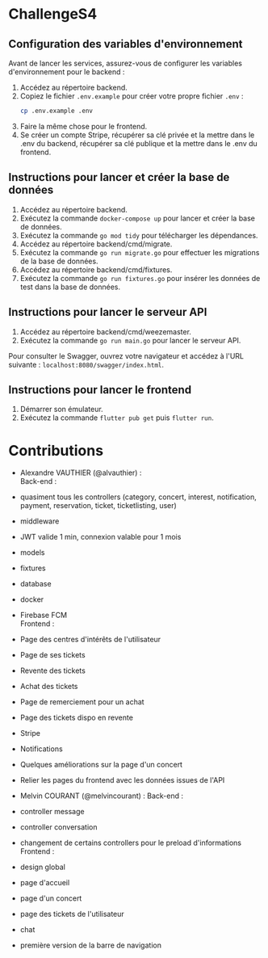 # ChallengeS4

## Configuration des variables d'environnement

Avant de lancer les services, assurez-vous de configurer les variables d'environnement pour le backend :

1. Accédez au répertoire backend.
2. Copiez le fichier `.env.example` pour créer votre propre fichier `.env` :
   ```bash
   cp .env.example .env
   ```
3. Faire la même chose pour le frontend.
4. Se créer un compte Stripe, récupérer sa clé privée et la mettre dans le .env du backend, récupérer sa clé publique et la mettre dans le .env du frontend.

## Instructions pour lancer et créer la base de données

1. Accédez au répertoire backend.
2. Exécutez la commande `docker-compose up` pour lancer et créer la base de données.
3. Exécutez la commande `go mod tidy` pour télécharger les dépendances.
4. Accédez au répertoire backend/cmd/migrate.
5. Exécutez la commande `go run migrate.go` pour effectuer les migrations de la base de données.
6. Accédez au répertoire backend/cmd/fixtures.
7. Exécutez la commande `go run fixtures.go` pour insérer les données de test dans la base de données.

## Instructions pour lancer le serveur API

1. Accédez au répertoire backend/cmd/weezemaster.
2. Exécutez la commande `go run main.go` pour lancer le serveur API.

Pour consulter le Swagger, ouvrez votre navigateur et accédez à l'URL suivante : `localhost:8080/swagger/index.html`.

## Instructions pour lancer le frontend

1. Démarrer son émulateur.
2. Exécutez la commande `flutter pub get` puis `flutter run`.

# Contributions
- Alexandre VAUTHIER (@alvauthier) :  
Back-end :  
- quasiment tous les controllers (category, concert, interest, notification, payment, reservation, ticket, ticketlisting, user)
- middleware
- JWT valide 1 min, connexion valable pour 1 mois
- models
- fixtures
- database
- docker
- Firebase FCM  
Frontend :  
- Page des centres d'intérêts de l'utilisateur
- Page de ses tickets
- Revente des tickets
- Achat des tickets
- Page de remerciement pour un achat
- Page des tickets dispo en revente
- Stripe
- Notifications
- Quelques améliorations sur la page d'un concert
- Relier les pages du frontend avec les données issues de l'API

- Melvin COURANT (@melvincourant) :
Back-end :
- controller message
- controller conversation
- changement de certains controllers pour le preload d'informations
Frontend :
- design global
- page d'accueil
- page d'un concert
- page des tickets de l'utilisateur
- chat
- première version de la barre de navigation
